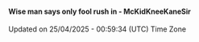 #### Wise man says only fool rush in - McKidKneeKaneSir
Updated on 25/04/2025 - 00:59:34 (UTC) Time Zone
